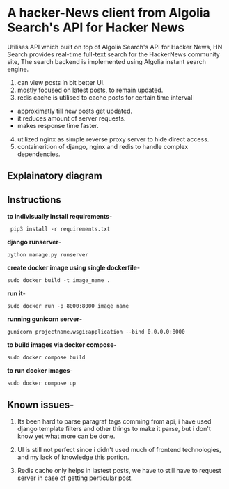 # A hacker-News client from Algolia Search's API for Hacker News

Utilises API which built on top of Algolia Search's API for Hacker News,
HN Search provides real-time full-text search for the HackerNews community site,
The search backend is implemented using Algolia instant search engine.

1. can view posts in bit better UI.
2. mostly focused on latest posts, to remain updated.
3. redis cache is utilised to cache posts for certain time interval 
- approximatly till new posts get updated.
- it reduces amount of server requests.
- makes response time faster.
4. utilized nginx as simple reverse proxy server to hide direct access.
5. containerition of django, nginx and redis to handle complex dependencies.

## Explainatory diagram

## Instructions 

**to indivisually  install requirements**- 
```
 pip3 install -r requirements.txt
```
**django runserver**-
```
python manage.py runserver
```
**create docker image using single dockerfile**-
```
sudo docker build -t image_name .
```
**run it**-
```
sudo docker run -p 8000:8000 image_name
```
**running gunicorn server**-
```
gunicorn projectname.wsgi:application --bind 0.0.0.0:8000 
```
**to build images via docker compose**-
```
sudo docker compose build
```
**to run docker images**-
```
sudo docker compose up
```

## Known issues-
1. Its been hard to parse paragraf tags comming from api, i have used django 
template filters and other things to make it parse, but i don't know yet
what more can be done.

2. UI is still not perfect since i didn't used much of frontend technologies,
and my lack of knowledge this portion.

3. Redis cache only helps in lastest posts, we have to still have to
request server in case of getting perticular post.